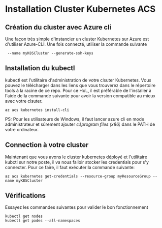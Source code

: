 # Installation Cluster Kubernetes ACS

## Création du cluster avec Azure cli
Une façon très simple d'instancier un cluster Kubernetes sur Azure est d'utiliser Azure-CLI.
Une fois connecté, utiliser la commande suivante

```az acs create --orchestrator-type kubernetes --resource-group myResourceGroup
 --name myK8SCluster --generate-ssh-keys
 ```

## Installation du kubectl
kubectl est l'utilitaire d'administration de votre clsuter Kubernetes. Vous pouvez le télécharger dans les liens que vous trouverez dans le répertoire tools à la racine de ce repo.
Pour ce HoL, il est préférable de l'installer à l'aide de la commande suivante pour avoir la version compatible au mieux avec votre clsuter.

```
az acs kubernetes install-cli
```

PS: Pour les utilisateurs de Windows, il faut lancer azure cli en mode administrateur et sûrement ajouter *c:\program files (x86)* dans le PATH de votre ordinateur.


## Connection à votre cluster
Maintenant que vous avons le cluster kubernetes déployé et l'utilitaire kubctl sur notre poste, il va nous falloir stocker les credentials pour s'y connecter. Pour ce faire, il faut exécuter la commande suivante:

```
az acs kubernetes get-credentials --resource-group myResourceGroup --name myK8SCluster
```

## Vérifications
Essayez les commandes suivantes pour valider le bon fonctionnement

```
kubectl get nodes
kubectl get podes --all-namespaces
```

